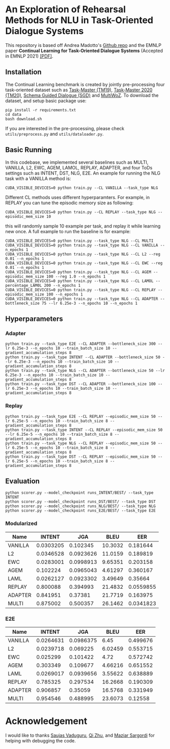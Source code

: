 # An Exploration of Rehearsal Methods for NLU in Task-Oriented Dialogue Systems

This repository is based off Andrea Madotto's [Github repo](https://github.com/andreamad8/ToDCL) and the EMNLP paper **Continual Learning for Task-Oriented Dialogue Systems** (Accepted in EMNLP 2021) [[PDF]](https://arxiv.org/abs/2012.15504). 

## Installation
The Continual Learning benchmark is created by jointly pre-processing four task-oriented dataset such as [Task-Master (TM19)](https://github.com/google-research-datasets/Taskmaster.git), [Task-Master 2020 (TM20)](https://github.com/google-research-datasets/Taskmaster.git), [Schema Guided Dialogue (SGD)](https://github.com/google-research-datasets/dstc8-schema-guided-dialogue.git) and [MultiWoZ](https://github.com/budzianowski/multiwoz.git). To download the dataset, and setup basic package use: 
```
pip install -r requirements.txt
cd data
bash download.sh
```
If you are interested in the pre-processing, please check ```utils/preprocess.py``` and ```utils/dataloader.py```.

## Basic Running
In this codebase, we implemented several baselines such as MULTI, VANILLA, L2, EWC, AGEM, LAMOL, REPLAY, ADAPTER, and four ToDs settings such as INTENT, DST, NLG, E2E. An example for running the NLG task with a VANILLA method is:  
```
CUDA_VISIBLE_DEVICES=0 python train.py --CL VANILLA --task_type NLG
```
Different CL methods uses different hyperparamters. For example, in REPLAY you can tune the episodic memory size as following: 
```
CUDA_VISIBLE_DEVICES=0 python train.py --CL REPLAY --task_type NLG --episodic_mem_size 10
```
this will randomly sample 10 example per task, and replay it while learning new once. A full example to run the baseline is for example: 

```
CUDA_VISIBLE_DEVICES=0 python train.py --task_type NLG --CL MULTI 
CUDA_VISIBLE_DEVICES=0 python train.py --task_type NLG --CL VANILLA --n_epochs 1 
CUDA_VISIBLE_DEVICES=0 python train.py --task_type NLG --CL L2 --reg 0.01 --n_epochs 1 
CUDA_VISIBLE_DEVICES=0 python train.py --task_type NLG --CL EWC --reg 0.01 --n_epochs 1
CUDA_VISIBLE_DEVICES=0 python train.py --task_type NLG --CL AGEM --episodic_mem_size 100 --reg 1.0 --n_epochs 1
CUDA_VISIBLE_DEVICES=0 python train.py --task_type NLG --CL LAMOL --percentage_LAM0L 200 --n_epochs 1
CUDA_VISIBLE_DEVICES=0 python train.py --task_type NLG --CL REPLAY --episodic_mem_size 100 --n_epochs 1
CUDA_VISIBLE_DEVICES=0 python train.py --task_type NLG --CL ADAPTER --bottleneck_size 75 --lr 6.25e-3 --n_epochs 10 --n_epochs 1
```


## Hyperparameters

### Adapter
```
python train.py --task_type E2E --CL ADAPTER --bottleneck_size 300 --lr 6.25e-3 --n_epochs 10 --train_batch_size 10 --gradient_accumulation_steps 8
python train.py --task_type INTENT --CL ADAPTER --bottleneck_size 50 --lr 6.25e-3 --n_epochs 10 --train_batch_size 10 --gradient_accumulation_steps 8
python train.py --task_type NLG --CL ADAPTER --bottleneck_size 50 --lr 6.25e-3 --n_epochs 10 --train_batch_size 10 --gradient_accumulation_steps 8
python train.py --task_type DST --CL ADAPTER --bottleneck_size 100 --lr 6.25e-3 --n_epochs 10 --train_batch_size 10 --gradient_accumulation_steps 8
```

### Replay
```
python train.py --task_type E2E --CL REPLAY --episodic_mem_size 50 --lr 6.25e-5 --n_epochs 10 --train_batch_size 8 --gradient_accumulation_steps 8
python train.py --task_type INTENT --CL REPLAY --episodic_mem_size 50 --lr 6.25e-5 --n_epochs 10 --train_batch_size 8 --gradient_accumulation_steps 8
python train.py --task_type NLG --CL REPLAY --episodic_mem_size 50 --lr 6.25e-5 --n_epochs 10 --train_batch_size 8 --gradient_accumulation_steps 8
python train.py --task_type DST --CL REPLAY --episodic_mem_size 50 --lr 6.25e-5 --n_epochs 10 --train_batch_size 8 --gradient_accumulation_steps 8
```


## Evaluation 

```
python scorer.py --model_checkpoint runs_INTENT/BEST/ --task_type INTENT
python scorer.py --model_checkpoint runs_DST/BEST/ --task_type DST
python scorer.py --model_checkpoint runs_NLG/BEST/ --task_type NLG
python scorer.py --model_checkpoint runs_E2E/BEST/ --task_type E2E
```

### Modularized

| Name    |    INTENT |       JGA |     BLEU |       EER |
|---------|-----------|-----------|----------|-----------|
| VANILLA | 0.0303205 | 0.102345  | 10.3032  | 0.181644  |
| L2      | 0.0346528 | 0.0923626 | 11.0159  | 0.189819  |
| EWC     | 0.0283001 | 0.0998913 |  9.65351 | 0.203158  |
| AGEM    | 0.102224  | 0.0965043 |  4.61297 | 0.360167  |
| LAML    | 0.0262127 | 0.0923302 |  3.49649 | 0.35664   |
| REPLAY  | 0.800088  | 0.394993  | 21.4832  | 0.0559855 |
| ADAPTER | 0.841951  | 0.37381   | 21.7719  | 0.163975  |
| MULTI   | 0.875002  | 0.500357  | 26.1462  | 0.0341823 |


### E2E

| Name    |    INTENT |       JGA |     BLEU |      EER |
|---------|-----------|-----------|----------|----------|
| VANILLA | 0.0264631 | 0.0986375 |  6.45    | 0.499676 |
| L2      | 0.0239718 | 0.069225  |  6.02459 | 0.553715 |
| EWC     | 0.025299  | 0.101422  |  4.72    | 0.572742 |
| AGEM    | 0.303349  | 0.109677  |  4.66216 | 0.651552 |
| LAML    | 0.0269017 | 0.0939656 |  3.55622 | 0.638889 |
| REPLAY  |  0.785325 | 0.297534  | 16.2668  | 0.190309 |
| ADAPTER | 0.906857  | 0.35059   | 16.5768  | 0.331949 |
| MULTI   | 0.954546  | 0.488995  | 23.6073  | 0.12558  |

# Acknowledgement
I would like to thanks [Saujas Vaduguru](saujas.vaduguru@mila.quebec), [Qi Zhu](zhuq96@gmail.com), and [Maziar Sargordi](maziar.sargordi@mila.quebec) for helping with debugging the code. 
